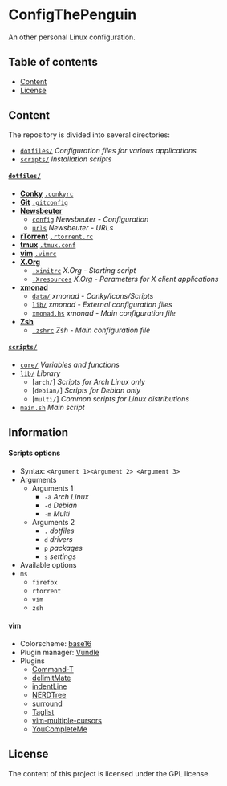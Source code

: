 # ConfigThePenguin
An other personal Linux configuration.

## Table of contents
* [Content]
* [License]

## Content
The repository is divided into several directories:
* [`dotfiles/`] _Configuration files for various applications_
* [`scripts/`] _Installation scripts_

#### [`dotfiles/`]
* __[Conky]__ [`.conkyrc`]
* __[Git]__ [`.gitconfig`] 
* __[Newsbeuter]__
    * [`config`] _Newsbeuter - Configuration_
    * [`urls`] _Newsbeuter - URLs_
* __[rTorrent]__ [`.rtorrent.rc`]
* __[tmux]__ [`.tmux.conf`]
* __[vim]__ [`.vimrc`]
* __[X.Org]__
    * [`.xinitrc`] _X.Org - Starting script_
    * [`.Xresources`] _X.Org - Parameters for X client applications_
* __[xmonad]__
    * [`data/`] _xmonad - Conky/Icons/Scripts_
    * [`lib/`] _xmonad - External configuration files_
    * [`xmonad.hs`] _xmonad - Main configuration file_
* __[Zsh]__
    * [`.zshrc`] _Zsh - Main configuration file_

#### [`scripts/`]
* [`core/`] _Variables and functions_
* [`lib/`](/scripts/lib/) _Library_
    * [`arch/`] _Scripts for Arch Linux only_
    * [`debian/`] _Scripts for Debian only_
    * [`multi/`] _Common scripts for Linux distributions_
* [`main.sh`] _Main script_

## Information
#### Scripts options
* Syntax: `<Argument 1><Argument 2> <Argument 3>`
* Arguments
    * Arguments 1
        * `-a` _Arch Linux_
        * `-d` _Debian_
        * `-m` _Multi_
    * Arguments 2
        * `.` _dotfiles_
        * `d` _drivers_
        * `p` _packages_
        * `s` _settings_
* Available options
* `ms`
    * `firefox`
    * `rtorrent`
    * `vim`
    * `zsh`
            
#### vim
* Colorscheme: [base16]
* Plugin manager: [Vundle]
* Plugins
    * [Command-T]
    * [delimitMate]
    * [indentLine]
    * [NERDTree]
    * [surround]
    * [Taglist]
    * [vim-multiple-cursors]
    * [YouCompleteMe]


## License
The content of this project is licensed under the GPL license.


[Content]: /README.md#content "Content"
[Information]: /README.md#information "Information"
[License]: /README.md#license "License"
[vim]: /README.md#vim "vim"

[`.conkyrc`]: /dotfiles/.conkyrc ".conkyrc"
[`.gitconfig`]: /dotfiles/.gitconfig ".gitconfig"
[`.rtorrent.rc`]: /dotfiles/.rtorrent.rc ".rtorrent.rc"
[`.tmux.conf`]: /dotfiles/.tmux.conf ".tmux.conf"
[`.vimrc`]: /dotfiles/.vimrc ".vimrc"
[`.xinitrc`]: /dotfiles/.xinitrc ".xinitrc"
[`.Xresources`]: /dotfiles/.Xresources ".Xresources"
[`.zshrc`]: /dotfiles/.zshrc ".zshrc"

[`config`]: /dotfiles/.newsbeuter/config "config"
[`core/`]: /scripts/core/ "core/"
[`dotfiles/`]: /dotfiles/ "dotfiles/"
[`data/`]: /dotfiles/.xmonad/data "data/"
[`lib/`]: /dotfiles/.xmonad/lib "lib/"
[`main.sh`]: /scripts/main.sh "main.sh"
[`scripts/`]: /scripts/ "scripts/"
[`urls`]: /dotfiles/.newsbeuter/urls "urls"
[`xmonad.hs`]: /dotfiles/.xmonad/xmonad.hs "xmonad.hs"

[Conky]: https://github.com/brndnmtthws/conky "Conky"
[Git]: https://git-scm.com/ "Git"
[Newsbeuter]: http://newsbeuter.org/ "Newsbeuter"
[tmux]: https://tmux.github.io/ "tmux"
[rTorrent]: https://rakshasa.github.io/rtorrent/ "rTorrent"
[vim]: http://www.vim.org/ "vim"
[X.Org]: http://www.x.org/ "X.Org"
[xmonad]: http://xmonad.org/ "xmonad"
[Zsh]: http://www.zsh.org/ "Zsh"

[base16]: https://github.com/chriskempson/base16-vim "base16"
[Command-T]: https://github.com/wincent/Command-T "Command-T"
[delimitMate]: https://github.com/Raimondi/delimitMate "delimitMate"
[indentLine]: https://github.com/Yggdroot/indentLine "indentLine"
[NERDTree]: https://github.com/scrooloose/nerdtree "NERDTree"
[Vundle]: https://github.com/VundleVim/Vundle.vim "Vundle"
[surround]: https://github.com/tpope/vim-surround "surround"
[Taglist]: http://vim-taglist.sourceforge.net/ "Taglist"
[vim-multiple-cursors]: https://github.com/terryma/vim-multiple-cursors "vim-multiple-cursors"
[YouCompleteMe]: https://github.com/Valloric/YouCompleteMe "YouCompleteMe"
